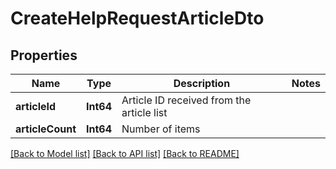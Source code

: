 # CreateHelpRequestArticleDto

## Properties
Name | Type | Description | Notes
------------ | ------------- | ------------- | -------------
**articleId** | **Int64** | Article ID received from the article list | 
**articleCount** | **Int64** | Number of items | 

[[Back to Model list]](../README.md#documentation-for-models) [[Back to API list]](../README.md#documentation-for-api-endpoints) [[Back to README]](../README.md)


